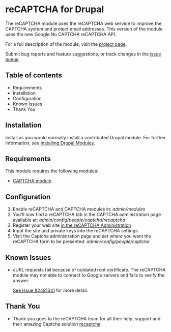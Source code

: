 # reCAPTCHA for Drupal

The reCAPTCHA module uses the reCAPTCHA web service to improve the CAPTCHA
system and protect email addresses.
This version of the module uses the new Google No CAPTCHA reCAPTCHA API.

For a full description of the module, visit the
[project page](https://www.drupal.org/project/recaptcha).

Submit bug reports and feature suggestions, or track changes in the
[issue queue](https://www.drupal.org/project/issues/recaptcha).


## Table of contents

- Requirements
- Installation
- Configuration
- Known Issues
- Thank You


## Installation

Install as you would normally install a contributed Drupal module. For further
information, see
[Installing Drupal Modules](https://www.drupal.org/docs/extending-drupal/installing-drupal-modules).


## Requirements

This module requires the following modules:
- [CAPTCHA module](https://drupal.org/project/captcha)


## Configuration

1. Enable reCAPTCHA and CAPTCHA modules in: *admin/modules*
2. You'll now find a reCAPTCHA tab in the CAPTCHA administration page
   available at: *admin/config/people/captcha/recaptcha*
3. Register your web site [in the reCAPTCHA Administration](
   https://www.google.com/recaptcha/admin/create)
4. Input the site and private keys into the reCAPTCHA settings
5. Visit the Captcha administration page and set where you want the
   reCAPTCHA form to be presented: *admin/config/people/captcha*


## Known Issues

- cURL requests fail because of outdated root certificate. The reCAPTCHA module
  may not able to connect to Google servers and fails to verify the answer.

  [See Issue #2481341](https://www.drupal.org/node/2481341) for more detail.


## Thank You

- Thank you goes to the reCAPTCHA team for all their
  help, support and their amazing Captcha solution
  [recaptcha](https://www.google.com/recaptcha)
